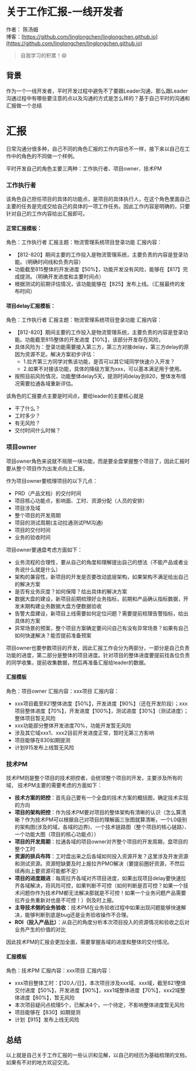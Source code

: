 # 关于工作汇报-一线开发者

作者： 陈汤姆
<br/>博客：[https://github.com/linglongchen/linglongchen.github.io](https://github.com/linglongchen/linglongchen.github.io)

>自我学习的积累！😄


## 背景
作为一个一线开发者，平时开发过程中避免不了要跟Leader沟通，那么跟Leader沟通过程中有哪些要注意的点以及沟通的方式是怎么样的？基于自己平时的沟通和汇报做一个总结




# 汇报
日常沟通分很多种，自己不同的角色汇报的工作内容也不一样，接下来以自己在工作中的角色的不同做一个样例。

平时开发自己的角色主要三两种：工作执行者、项目owner、技术PM

### 工作执行者

该角色自己担任项目的具体的功能点，是项目的具体执行人，在这个角色里面自己主要的任务是完成交给自己的具体的一项工作任务。因此工作内容是明确的，只要针对自己的工作内容给出汇报即可。


#### 正常汇报模板：
角色：工作执行者
汇报主题：物流管理系统项目登录功能
汇报内容：
- 【812-820】期间主要的工作投入是物流管理系统，主要负责的内容是登录功能。（明确时间线和负责内容）
- 功能截至815整体的开发进度【50%】，功能开发没有风险，能够在【817】完成提测。（明确开发进度和主要时间点）
- 根据测试的前期评估情况，该功能能够在【825】发布上线。（汇报最终的发布时间）


#### 项目delay汇报模板：
角色：工作执行者
汇报主题：物流管理系统项目登录功能
汇报内容：
- 【812-820】期间主要的工作投入是物流管理系统，主要负责的内容是登录功能。功能截至815整体的开发进度【10%】，该部分开发存在风险，
- 具体风险为：登录功能需要接入第三方，第三方对接delay，第三方delay的原因为资源不足。解决方案初步评估：
	- 1.拉齐第三方同学对焦该功能，是否可以其它域同学快速介入开发？
	- 2.如果不对接该功能，具体的降级方案为xxx，可以基本满足用于使用。
- 按照目前风险情况，功能整体delay5天，提测时间delay到820，整体发布情况需要拉通各域重新评估。


该角色的汇报要点主要是时间点，要给leader的主要核心就是
- 干了什么？
- 工时多少？
- 有无风险？
- 交付时间什么时候？


### 项目owner

项目owner角色来说就不局限一块功能，而是要全盘掌握整个项目了，因此汇报时要从整个项目作为出发点向上汇报。

作为项目owner要梳理项目的以下几点：
- PRD（产品文档）的交付时间
- 项目核心功能点，影响面、工时、资源分配（人员的安排）
- 项目涉及域
- 整个项目的开发周期
- 项目的测试周期(主动拉通测试PM沟通)
- 项目的交付时间
- 业务的验收时间


项目owner要通盘考虑方面如下：
- 业务流程的合理性，要从自己的角度和理解提出自己的想法（不能产品或者业务说什么就是什么）
- 架构的兼容性，新项目的开发是否要改动底层架构，如果架构不满足给出自己的解决方案
- 是否有业务灰度？如何保障？给出具体的解决方案
- 数据大盘的建设，新项目前期梳理好业务指标，前期和产品确认指标数据，开发末期构建业务数据大盘方便数据验收
- 告警大盘建设，新项目上线需要如何定位问题？需要提前梳理告警指标，给出具体的方案
- 异常场景的预案，整个项目方案确定要问问自己有没有异常场景？如果有自己如何快速解决？能否提前准备预案


项目owner也要参数项目的开发，因此汇报工作会分为两部分，一部分是自己负责功能的进度，第二部分是整体的项目进度。针对项目的整体进度要提前找各位负责的同学收集，提前收集数据，然后再准备汇报给leader的数据。

#### 汇报模板
角色：项目owner
汇报内容：xxx项目
汇报内容：
- xxx项目截至821整体进度【50%】，开发进度【90%】（还在开发阶段）；xxx项目整体进度【70%】，开发进度【100%】，测试进度【30%】（测试进度）；整体项目暂无风险
- xxx功能部分整体开发进度70%，功能开发暂无风险
- 涉及其它域xxx1、xxx2目前开发进度正常，暂时无第三方影响
- 项目能够在830如期提测
- 计划915发布上线暂无风险


### 技术PM

技术PM则是整个项目的技术把控者，会统领整个项目的开发，主要涉及所有的域，
技术PM主要的需要考虑的方面如下：
- **技术方案的把控**：首先自己要有一个全盘的技术方案的概括图，确定技术实现的方向
- **项目的架构把控**：作为技术PM要对项目的整体架构有清晰的认识（怎么算清晰？作为技术PM可以根据自己对项目的理解画三张图就算清晰，一个L0级别的架构图(涉及的域，各域的边界)、一个技术链路图（整个项目的核心链路）、一个功能大图（项目的核心功能点））
- **项目的开发周期**：拉通各域的项目owner对齐整个项目的开发周期，盘项目的整个工时
- **资源的排兵布阵**：工时盘出来之后各域如何投入资源开发？这里涉及开发资源和测试资源。资源短缺要及时上报拉齐PMO解决（要提前圈好资源，不然后续再向上要资源可能都不足）
- **项目的进度跟进**：每周拉齐各域对齐项目进度，如果出现项目delay要快速拉齐各域解决，将风险可控，如果判断不可控（如何判断是否可控？如果一个技术问题你作为技术PM都无法解决那就是不可控！如果一个业务问题产品需要拉齐业务重新对也是不可控！）则及时上报。
- **主导技术侧的业务验收**：技术PM在业务验收过程中如果出现问题能够快速解决，能够判断到底是bug还是业务验收操作不合理。
- **ROI（投入产品比）**：从自己的角度分析本次项目投入的资源情况和验收之后对业务产生的价值的对比



因此技术PM的汇报会更加全面，需要掌握各域的进度和整体的交付情况。


#### 汇报模板
角色：技术PM
汇报内容：xxx项目
汇报内容：
- xxx项目整体工时：【120人/日】，本次项目涉及xxx域、xxx域，截至821整体交付进度【50%】，开发进度【90%】，xxx1域整体进度【70%】，xxx2域整体进度【80%】，暂无风险
- 本次项目疑问点梳理5个，已解决4个，一个待定，不影响整体进度暂无风险
- 项目能够在【830】如期提测
- 计划【915】发布上线无风险







## 总结

以上就是自己关于工作汇报的一些认识和见解，以自己的经历为基础梳理的文档，如果有不对的地方欢迎交流。


